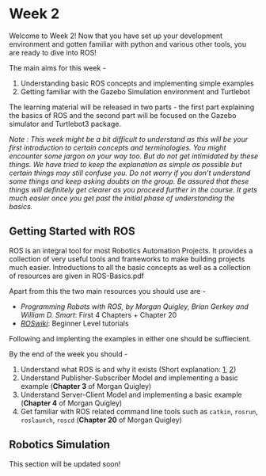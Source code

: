 # Week 2

Welcome to Week 2! Now that you have set up your development environment and gotten familiar with python and various other tools,  you are ready to dive into ROS!

The main aims for this week -
1. Understanding basic ROS concepts and implementing simple examples
2. Getting familiar with the Gazebo Simulation environment and Turtlebot

The learning material will be released in two parts - the first part explaining the basics of ROS and the second part will be focused on the Gazebo simulator and Turtlebot3 package.

_Note : This week might be a bit difficult to understand as this will be your first introduction to certain concepts and terminologies. You might encounter some jargon on your way too. But do not get intimidated by these things. We have tried to keep the explanation as simple as possible but certain things may still confuse you. Do not worry if you don’t understand some things and keep asking doubts on the group. Be assured that these things will definitely get clearer as you proceed further in the course. It gets much easier once you get past the initial phase of understanding the basics._


## Getting Started with ROS

ROS is an integral tool for most Robotics Automation Projects. It provides a collection of very useful tools and frameworks to make building projects much easier. Introductions to all the basic concepts as well as a collection of resources are given in ROS-Basics.pdf

Apart from this the two main resources you should use are -
-  _Programming Robots with ROS, by Morgan Quigley, Brian Gerkey and William D. Smart_: First 4 Chapters + Chapter 20
- [_ROSwiki_](http://wiki.ros.org/ROS/Tutorials): Beginner Level tutorials

Following and implenting the examples in either one should be suffiecient.

By the end of the week you should  -

1. Understand what ROS is and why it exists (Short explanation: [1](https://www.youtube.com/watch?v=J1qT85pTW0w&feature=youtu.be), [2](https://www.youtube.com/watch?v=UL1_Ue4rUWs))
2. Understand Publisher-Subscriber Model and implementing a basic example (**Chapter 3** of Morgan Quigley)
3. Understand Server-Client Model and implementing a basic example (**Chapter 4** of Morgan Quigley)
4. Get familiar with ROS related command line tools such as `catkin`, `rosrun`, `roslaunch`, `roscd` (**Chapter 20** of Morgan Quigley)


## Robotics Simulation

This section will be updated soon!
